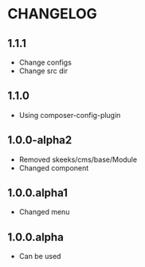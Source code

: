 CHANGELOG
==============

1.1.1
-----------------
 * Change configs
 * Change src dir
 
1.1.0
-----------------
 * Using composer-config-plugin
 
1.0.0-alpha2
-----------------
  * Removed skeeks/cms/base/Module
  * Changed component
  
1.0.0.alpha1
-----------------
  * Changed menu

1.0.0.alpha
-----------------
  * Can be used
